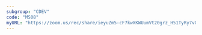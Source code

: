 ```yaml
---
subgroup: "CDEV"
code: "MS08"
myURL: "https://zoom.us/rec/share/ieyuZm5-cF7kwXKWUumVt20grz_H51TyRy7v0zPqVIeNCLqobMDx7QtK1Qvfeh8.alxBJ905vf-1YbAk?startTime=1623780926000"
---
```

